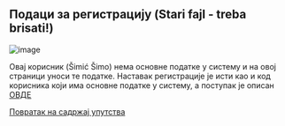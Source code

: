 ## Подаци за регистрацију (Stari fajl - treba brisati!)

![image](https://user-images.githubusercontent.com/29538544/151775100-54f924ae-7715-49fe-896c-29cf418bb3a8.png)
 
Овај корисник (Šimić Šimo) нема основне податке у систему и на овој страници уноси те податке. Наставак регистрације је исти као и код корисника који има основне податке у систему, а поступак је описан [ОВДЕ](TreciKorakRegistracija.md)

[Повратак на садржај упутства](../uputstvo.md#садржај)
